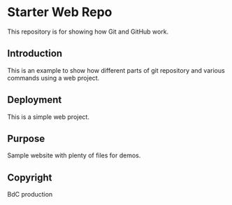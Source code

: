 # Starter Web Repo

This repository is for showing how Git and GitHub work.

## Introduction

This is an example to show how different parts of git repository and various commands using a web project.

## Deployment

This is a simple web project.

## Purpose

Sample website with plenty of files for demos.

## Copyright

BdC production
